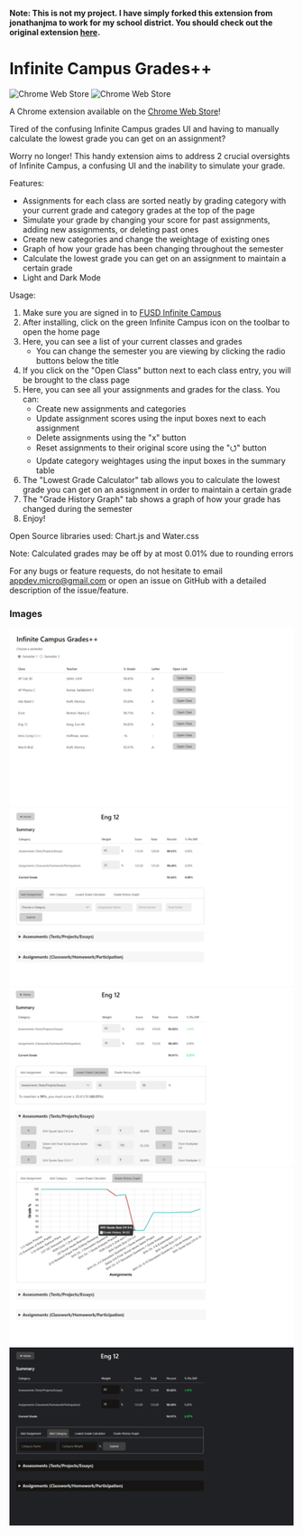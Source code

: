 **Note: This is not my project. I have simply forked this extension from jonathanjma to work for my school district. You should check out the original
extension [here](https://github.com/jonathanjma/Infinite-Campus).**
# Infinite Campus Grades++

![Chrome Web Store](https://img.shields.io/chrome-web-store/users/kfanojpgbklafmhammpnbajkkdpehign?style=plastic)
![Chrome Web Store](https://img.shields.io/chrome-web-store/rating/kfanojpgbklafmhammpnbajkkdpehign)

A Chrome extension available on the [Chrome Web Store](https://chrome.google.com/webstore/detail/infinite-campus-grades%20%20/kfanojpgbklafmhammpnbajkkdpehign)!

Tired of the confusing Infinite Campus grades UI and having to manually calculate the lowest grade you can get on an assignment?

Worry no longer! This handy extension aims to address 2 crucial oversights of Infinite Campus, a confusing UI and the inability to simulate your grade.

Features:
- Assignments for each class are sorted neatly by grading category with your current grade and category grades at the top of the page
- Simulate your grade by changing your score for past assignments, adding new assignments, or deleting past ones
- Create new categories and change the weightage of existing ones
- Graph of how your grade has been changing throughout the semester
- Calculate the lowest grade you can get on an assignment to maintain a certain grade
- Light and Dark Mode

Usage:
1. Make sure you are signed in to [FUSD Infinite Campus](https://fremontunifiedca.infinitecampus.org/campus/portal/students/fremont.jsp)
2. After installing, click on the green Infinite Campus icon on the toolbar to open the home page
3. Here, you can see a list of your current classes and grades
   - You can change the semester you are viewing by clicking the radio buttons below the title
4. If you click on the "Open Class" button next to each class entry, you will be brought to the class page
5. Here, you can see all your assignments and grades for the class. You can:
   - Create new assignments and categories
   - Update assignment scores using the input boxes next to each assignment
   - Delete assignments using the "x" button
   - Reset assignments to their original score using the "⭯" button
   - Update category weightages using the input boxes in the summary table
6. The "Lowest Grade Calculator" tab allows you to calculate the lowest grade you can get on an assignment in order to maintain a certain grade
7. The "Grade History Graph" tab shows a graph of how your grade has changed during the semester
8. Enjoy!

Open Source libraries used: Chart.js and Water.css

Note: Calculated grades may be off by at most 0.01% due to rounding errors

For any bugs or feature requests, do not hesitate to email appdev.micro@gmail.com or open an issue on GitHub with a detailed description of the issue/feature.

### Images 
![](imgs/home_page.png)
![](imgs/class_page.png)
![](imgs/class_expanded.png)
![](imgs/grade_graph.png)
![](imgs/dark_mode.png)
